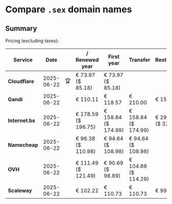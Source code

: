# Compare `.sex` domain names

## Summary

Pricing (excluding taxes):

| Service | Date |  | / Renewed year | First year | Transfer | Restoration |
|--|--|--|--|--|--|--|
| **Cloudflare** | 2025-06-22 | 🏆 | € 73.97<br>($ 85.18) | € 73.97<br>($ 85.18) |  |  |
| **Gandi** | 2025-06-22 |  | € 110.11 | € 118.57 | € 210.00 | € 153.91 |
| **Internet.bs** | 2025-06-22 |  | € 178.59<br>($ 196.75) | € 158.84<br>($ 174.99) | € 158.84<br>($ 174.99) | € 293.89<br>($ 323.75) |
| **Namecheap** | 2025-06-22 |  | € 96.38<br>($ 110.98) | € 94.64<br>($ 108.98) | € 94.64<br>($ 108.98) |  |
| **OVH** | 2025-06-22 |  | € 111.49<br>($ 121.49) | € 90.69<br>($ 98.89) | € 104.89<br>($ 114.29) |  |
| **Scaleway** | 2025-06-22 |  | € 102.22 | € 110.73 | € 110.73 | € 99.15 |
